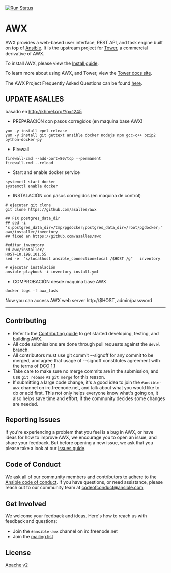 [![Run Status](https://api.shippable.com/projects/591c82a22f895107009e8b35/badge?branch=devel)](https://app.shippable.com/github/ansible/awx)

AWX
===

AWX provides a web-based user interface, REST API, and task engine built on top of [Ansible](https://github.com/ansible/ansible). It is the upstream project for [Tower](https://www.ansible.com/tower), a commercial derivative of AWX.  

To install AWX, please view the [Install guide](./INSTALL.md).

To learn more about using AWX, and Tower, view the [Tower docs site](http://docs.ansible.com/ansible-tower/index.html).

The AWX Project Frequently Asked Questions can be found [here](https://www.ansible.com/awx-project-faq).

UPDATE ASALLES
------
basado en http://khmel.org/?p=1245

- PREPARACIÓN con pasos corregidos (en maquina base AWX)
```
yum -y install epel-release
yum -y install git gettext ansible docker nodejs npm gcc-c++ bzip2 python-docker-py
```
- Firewall
```
firewall-cmd --add-port=80/tcp --permanent
firewall-cmd --reload
```

- Start and enable docker service
```
systemctl start docker
systemctl enable docker
```

- INSTALACIÓN con pasos corregidos (en maquina de control)
```
# ejecutar git clone
git clone https://github.com/asalles/awx

## FIX postgres_data_dir
## sed -i 's;postgres_data_dir=/tmp/pgdocker;postgres_data_dir=/root/pgdocker;'  awx/installer/inventory
## fixed en https://github.com/asalles/awx

#editar inventory
cd awx/installer/
HOST=10.199.101.55
sed -e  "s/localhost ansible_connection=local /$HOST /g"   inventory

# ejecutar instalación
ansible-playbook -i inventory install.yml
```

- COMPROBACIÓN desde maquina base AWX
```
docker logs -f awx_task
```
Now you can access AWX web server http://$HOST, admin/password



------------------------------------

Contributing
------------

- Refer to the [Contributing guide](./CONTRIBUTING.md) to get started developing, testing, and building AWX.
- All code submissions are done through pull requests against the `devel` branch.
- All contributors must use git commit --signoff for any commit to be merged, and agree that usage of --signoff constitutes agreement with the terms of [DCO 1.1](./DCO_1_1.md)
- Take care to make sure no merge commits are in the submission, and use `git rebase` vs `git merge` for this reason.
- If submitting a large code change, it's a good idea to join the `#ansible-awx` channel on irc.freenode.net, and talk about what you would like to do or add first. This not only helps everyone know what's going on, it also helps save time and effort, if the community decides some changes are needed.

Reporting Issues
----------------

If you're experiencing a problem that you feel is a bug in AWX, or have ideas for how to improve AWX, we encourage you to open an issue, and share your feedback. But before opening a new issue, we ask that you please take a look at our [Issues guide](./ISSUES.md).

Code of Conduct
---------------

We ask all of our community members and contributors to adhere to the [Ansible code of conduct](http://docs.ansible.com/ansible/latest/community/code_of_conduct.html). If you have questions, or need assistance, please reach out to our community team at [codeofconduct@ansible.com](mailto:codeofconduct@ansible.com)   

Get Involved
------------

We welcome your feedback and ideas. Here's how to reach us with feedback and questions:

- Join the `#ansible-awx` channel on irc.freenode.net
- Join the [mailing list](https://groups.google.com/forum/#!forum/awx-project) 

License
-------

[Apache v2](./LICENSE.md)

